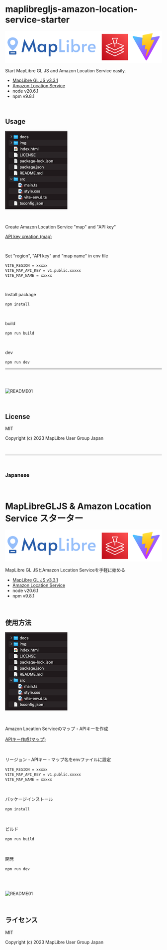 # maplibregljs-amazon-location-service-starter

![README02](img/README02.png)

Start MapLibre GL JS and Amazon Location Service easily.  
- [MapLibre GL JS v3.3.1](https://maplibre.org)  
- [Amazon Location Service](https://aws.amazon.com/location)  
- node v20.6.1
- npm v9.8.1

<br>

## Usage

![README03](img/README03.png)

<br>

Create Amazon Location Service "map" and "API key"

[API key creation (map)](https://memo.dayjournal.dev/memo/amazon-location-service-004)

<br>

Set "region", "API key" and "map name" in env file
```env
VITE_REGION = xxxxx
VITE_MAP_API_KEY = v1.public.xxxxx
VITE_MAP_NAME = xxxxx
```

<br>

Install package
```bash
npm install
```

<br>

build
```bash
npm run build
```

<br>

dev
```bash
npm run dev
```

---

<br>
<br>

![README01](img/README01.gif)

<br>

## License
MIT

Copyright (c) 2023 MapLibre User Group Japan

<br>

---

<br>

### Japanese

<br>

# MapLibreGLJS & Amazon Location Service スターター

![README02](img/README02.png)

MapLibre GL JSとAmazon Location Serviceを手軽に始める
- [MapLibre GL JS v3.3.1](https://maplibre.org)  
- [Amazon Location Service](https://aws.amazon.com/location)  
- node v20.6.1
- npm v9.8.1

<br>

##  使用方法

![README03](img/README03.png)

<br>

Amazon Location Serviceのマップ・APIキーを作成

[APIキー作成(マップ)](https://memo.dayjournal.dev/memo/amazon-location-service-004)

<br>

リージョン・APIキー・マップ名をenvファイルに設定
```env
VITE_REGION = xxxxx
VITE_MAP_API_KEY = v1.public.xxxxx
VITE_MAP_NAME = xxxxx
```

<br>

パッケージインストール

```bash
npm install
```

<br>

ビルド

```bash
npm run build
```

<br>

開発

```bash
npm run dev
```

<br>
<br>

![README01](img/README01.gif)

<br>

## ライセンス
MIT

Copyright (c) 2023 MapLibre User Group Japan

<br>
